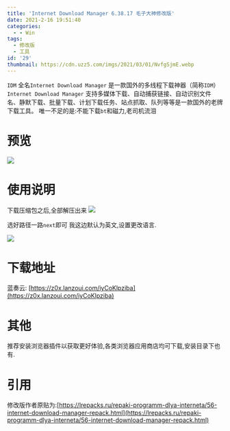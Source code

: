 ```yaml
---
title: 'Internet Download Manager 6.38.17 毛子大神修改版'
date: 2021-2-16 19:51:40
categories:
  - - Win
tags:
  - 修改版
  - 工具
id: '29'
thumbnail: https://cdn.uzz5.com/imgs/2021/03/01/NvfgSjmE.webp
---
```



`IDM` 全名`Internet Download Manager` 是一款国外的多线程下载神器（简称`IDM`） `Internet Download Manager` 支持多媒体下载、自动捕获链接、自动识别文件名、静默下载、批量下载、计划下载任务、站点抓取、队列等等是一款国外的老牌下载工具。 唯一不足的是:不能下载`bt`和磁力,老司机流泪

# 预览

![](https://cdn.uzz5.com/imgs/2021/03/01/6tRgbNPf.webp)

# 使用说明

下载压缩包之后,全部解压出来 ![](https://cdn.uzz5.com/imgs/2021/03/01/D3GfR6jL.webp) 

选好路径一路`next`即可 我这边默认为英文,设置更改语言. 

![](https://cdn.uzz5.com/imgs/2021/03/01/D3GfR6jL.webp)

# 下载地址

蓝奏云: [https://z0x.lanzoui.com/iyCoKlpziba](https://z0x.lanzoui.com/iyCoKlpziba)

# 其他

推荐安装浏览器插件以获取更好体验,各类浏览器应用商店均可下载,安装目录下也有.

# 引用

修改版作者原贴为:[https://lrepacks.ru/repaki-programm-dlya-interneta/56-internet-download-manager-repack.html](https://lrepacks.ru/repaki-programm-dlya-interneta/56-internet-download-manager-repack.html)